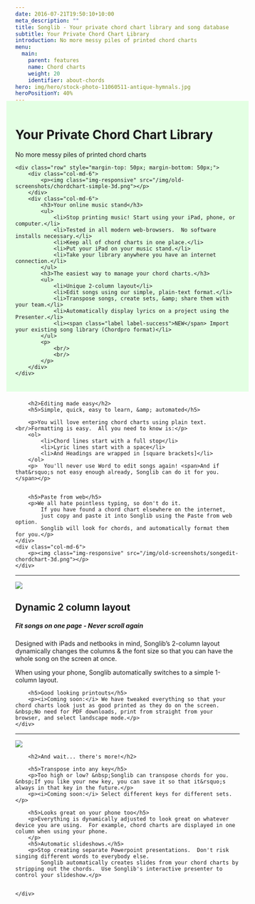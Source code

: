 ```yaml
---
date: 2016-07-21T19:50:10+10:00
meta_description: ""
title: Songlib - Your private chord chart library and song database
subtitle: Your Private Chord Chart Library
introduction: No more messy piles of printed chord charts
menu:
  main:
    parent: features
    name: Chord charts
    weight: 20
    identifier: about-chords
hero: img/hero/stock-photo-11060511-antique-hymnals.jpg
heroPositionY: 40%
---
```



<div style="background: #e3ffe3; margin: -20px -20px 20px -20px; padding: 20px; ">
    <h1>Your Private Chord Chart Library</h1>
    <p class="lead">No more messy piles of printed chord charts</p>

    <div class="row" style="margin-top: 50px; margin-bottom: 50px;">
        <div class="col-md-6">
            <p><img class="img-responsive" src="/img/old-screenshots/chordchart-simple-3d.png"></p>
        </div>
        <div class="col-md-6">
            <h3>Your online music stand</h3>
            <ul>
                <li>Stop printing music! Start using your iPad, phone, or computer.</li>
                <li>Tested in all modern web-browsers.  No software installs necessary.</li>
                <li>Keep all of chord charts in one place.</li>
                <li>Put your iPad on your music stand.</li>
                <li>Take your library anywhere you have an internet connection.</li>
            </ul>
            <h3>The easiest way to manage your chord charts.</h3>
            <ul>
                <li>Unique 2-column layout</li>
                <li>Edit songs using our simple, plain-text format.</li>
                <li>Transpose songs, create sets, &amp; share them with your team.</li>
                <li>Automatically display lyrics on a project using the Presenter.</li>
                <li><span class="label label-success">NEW</span> Import your existing song library (Chordpro format)</li>
            </ul>
            <p>
                <br/>
                <br/>
            </p>
        </div>
    </div>
</div>


<div class="row" style="margin-bottom: 50px;">
    <div class="col-md-6">


        <h2>Editing made easy</h2>
        <h5>Simple, quick, easy to learn, &amp; automated</h5>

        <p>You will love entering chord charts using plain text.<br/>Formatting is easy.  All you need to know is:</p>
        <ol>
            <li>Chord lines start with a full stop</li>
            <li>Lyric lines start with a space</li>
            <li>And Headings are wrapped in [square brackets]</li>
        </ol>
        <p>  You'll never use Word to edit songs again! <span>And if that&rsquo;s not easy enough already, Songlib can do it for you.</span></p>


        <h5>Paste from web</h5>
        <p>We all hate pointless typing, so don't do it.
            If you have found a chord chart elsewhere on the internet,
            just copy and paste it into Songlib using the Paste from web option.
            Songlib will look for chords, and automatically format them for you.</p>
    </div>
    <div class="col-md-6">
        <p><img class="img-responsive" src="/img/old-screenshots/songedit-chordchart-3d.png"></p>
    </div>
</div>

<hr/>

<div class="row" style="margin-bottom: 50px;">
    <div class="col-md-6">
        <p><img class="img-responsive" src="/img/old-screenshots/chordchart-simple-3d.png"></p>
    </div>
    <div class="col-md-6">
        <h2>Dynamic 2 column layout </h2>
        <h5>Fit songs on one page - Never scroll again</h5>
        <p>Designed with iPads and netbooks in mind, Songlib&rsquo;s 2-column layout dynamically changes the columns &amp; the font size so that you can have the whole song on the screen at once.</p>
        <p>When using your phone, Songlib automatically switches to a simple 1-column layout.</p>

        <h5>Good looking printouts</h5>
        <p><i>Coming soon:</i> We have tweaked everything so that your chord charts look just as good printed as they do on the screen. &nbsp;No need for PDF downloads, print from straight from your browser, and select landscape mode.</p>
    </div>
</div>

<hr/>
<div class="row" style="margin-bottom: 50px;">
    <div class="col-md-1">
    </div>
    <div class="col-md-4">
        <p><img class="img-responsive" src="/img/old-screenshots/phone-transpose-3d.png"></p>
    </div>
    <div class="col-md-1">
    </div>
    <div class="col-md-6">

        <h2>And wait... there's more!</h2>

        <h5>Transpose into any key</h5>
        <p>Too high or low? &nbsp;Songlib can transpose chords for you. &nbsp;If you like your new key, you can save it so that it&rsquo;s always in that key in the future.</p>
        <p><i>Coming soon:</i> Select different keys for different sets.</p>

        <h5>Looks great on your phone too</h5>
        <p>Everything is dynamically adjusted to look great on whatever device you are using.  For example, chord charts are displayed in one column when using your phone.
        </p>
        <h5>Automatic slideshows.</h5>
        <p>Stop creating separate Powerpoint presentations.  Don't risk singing different words to everybody else.
            Songlib automatically creates slides from your chord charts by stripping out the chords.  Use Songlib's interactive presenter to control your slideshow.</p>


    </div>
</div>
